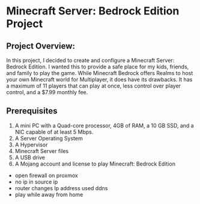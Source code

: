 # Minecraft Server: Bedrock Edition Project

**Project Overview:**
---------------------
In this project, I decided to create and configure a Minecraft Server: Bedrock Edition. I wanted this to provide a safe place for my kids, friends, and family to play the game. While Minecraft Bedrock offers Realms to host your own Minecraft world for Multiplayer, it does have its drawbacks. It has a maximum of 11 players that can play at once, less control over player control, and a $7.99 monthly fee.  

**Prerequisites**
-----------------
1. A mini PC with a Quad-core processor, 4GB of RAM, a 10 GB SSD, and a NIC capable of at least 5 
Mbps.
2. A Server Operating System
3. A Hypervisor
4. Minecraft Server files
5. A USB drive
6. A Mojang account and license to play Minecraft: Bedrock Edition




- open firewall on proxmox
- no ip in source ip
- router changes Ip address used ddns
- play while away from home
